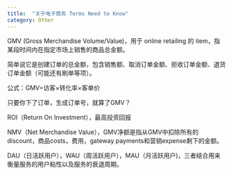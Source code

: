 ```yaml
---
title:  "关于电子商务 Terms Need to Know"
category: Other
---
```


GMV (Gross Merchandise Volume/Value)，用于 online retailing 的 item，指某段时间内在指定市场上销售的商品总金额。

简单说它是创建订单的总金额，包含销售额、取消订单金额、拒收订单金额、退货订单金额（可能还有刷单等项）。

公式：GMV=访客×转化率×客单价

只要你下了订单，生成订单号，就算了GMV？

ROI（Return On Investment），最高投资回报

NMV（Net Merchandise Value），GMV净额是指从GMV中扣除所有的discount，商品costs，费用，gateway payments和营销expense剩下的金额。

DAU（日活跃用户），WAU（周活跃用户），MAU（月活跃用户)，三者结合用来衡量服务的用户粘性以及服务的衰退周期。